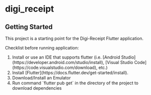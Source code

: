 # digi_receipt

## Getting Started

This project is a starting point for the Digi-Receipt Flutter application.

Checklist before running application:
<ol>
<li> Install or use an IDE that supports flutter (i.e. [Android Studio](https://developer.android.com/studio/install), [Visual Studio Code](https://code.visualstudio.com/download), etc.) </li>
<li> Install [Flutter](https://docs.flutter.dev/get-started/install). </li>
<li> Download/Install an Emulator </li>
<li> Run command `flutter pub get` in the directory of the project to download dependencies</li>
</ol>
